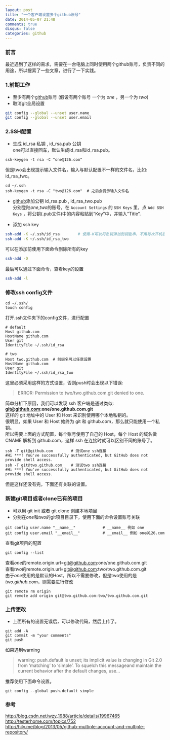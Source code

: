 ```yaml
---
layout: post
title: "一个客户端设置多个github账号"
date: 2014-05-07 21:48
comments: true
disqus: false
categories: github
---
```

### 前言
最近遇到了这样的需求，需要在一台电脑上同时使用两个github账号，负责不同的用途，所以搜索了一些文章，进行了一下实践。
### 1.前期工作
* 至少有两个[github]账号 (假设有两个账号 一个为 *one* ，另一个为 *two*)    
* 取消git全局设置
``` sh
git config --global --unset user.name  
git config --global --unset user.email  
```
<!-- more -->
### 2.SSH配置
* 生成 id_rsa 私钥 , id_rsa.pub 公钥      
one可以直接回车，默认生成id_rsa和id_rsa.pub。 
```
ssh-keygen -t rsa -C "one@126.com"
```
但是two会出现提示输入文件名，输入与默认配置不一样的文件名，比如: id_rsa_two。
```
cd ~/.ssh
ssh-keygen -t rsa -C "two@126.com"  # 之后会提示输入文件名
```

* [github]添加公钥 id_rsa.pub , id_rsa_two.pub   
分别登陆*one*,*two*的账号，在 `Account Settings` 的 `SSH Keys` 里，点 `Add SSH Keys` ，将公钥(.pub文件)中的内容粘贴到”Key”中，并输入”Title”.

* 添加 ssh key
``` sh
ssh-add -K ~/.ssh/id_rsa        # 使用-K可以将私钥添加到钥匙串，不用每次开机后还要再次输入这条命令了
ssh-add -K ~/.ssh/id_rsa_two
```
可以在添加前使用下面命令删除所有的key   
``` sh
ssh-add -D
```
最后可以通过下面命令，查看key的设置
``` sh
ssh-add -l
```
### 修改ssh config文件
```
cd ~/.ssh/
touch config
```
打开.ssh文件夹下的config文件，进行配置
```
# default
Host github.com
HostName github.com
User git
IdentityFile ~/.ssh/id_rsa

# two
Host two.github.com  # 前缀名可以任意设置
HostName github.com
User git
IdentityFile ~/.ssh/id_rsa_two
```
这里必须采用这样的方式设置，否则push时会出现以下错误:   
>ERROR: Permission to two/two.github.com.git denied to one.

简单分析下原因，我们可以发现 ssh 客户端是通过类似:    
**git@github.com:one/one.github.com.git**   
这样的 git 地址中的 User 和 Host 来识别使用哪个本地私钥的。   
很明显，如果 User 和 Host 始终为 git 和 github.com，那么就只能使用一个私钥。   
所以需要上面的方式配置，每个账号使用了自己的 Host，每个 Host 的域名做 CNAME 解析到 github.com，这样 ssh 在连接时就可以区别不同的账号了。   
```
ssh -T git@github.com        # 测试one ssh连接
#Hi ***! You've successfully authenticated, but GitHub does not provide shell access.
ssh -T git@two.github.com    # 测试two ssh连接
#Hi ***! You've successfully authenticated, but GitHub does not provide shell access.
```
但是这样还没有完，下面还有关联的设置。

### 新建git项目或者clone已有的项目
* 可以用 git init 或者 git clone 创建本地项目
* 分别在*one*和*two*的git项目目录下，使用下面的命令设置账号关联
```
git config user.name "__name__"            # __name__ 例如 one
git config user.email "__email__"          # __email__ 例如 one@126.com
```
查看git项目的配置
```
git config --list
```
查看*one*的remote.origin.url=git@github.com:one/one.github.com.git   
查看*two*的remote.origin.url=git@github.com:two/two.github.com.git   
由于*one*使用的是默认的Host，所以不需要修改，但是two使用的是*two.github.com*，则需要进行修改
```
git remote rm origin 
git remote add origin git@two.github.com:two/two.github.com.git
```
### 上传更改
* 上面所有的设置无误后，可以修改代码，然后上传了。
```
git add -A
git commit -m "your comments"
git push
```
如果遇到warning
>warning: push.default is unset; its implicit value is changing in Git 2.0 from ‘matching’ to ‘simple’. To squelch this messageand maintain the current behavior after the default changes, use...

推荐使用下面命令设置。
```
git config --global push.default simple
```
### 参考
<http://blog.csdn.net/wzy_1988/article/details/19967465>   
<http://testerhome.com/topics/752>   
<http://hily.me/blog/2013/05/github-multiple-account-and-multiple-repository/>




[github]: https://github.com

